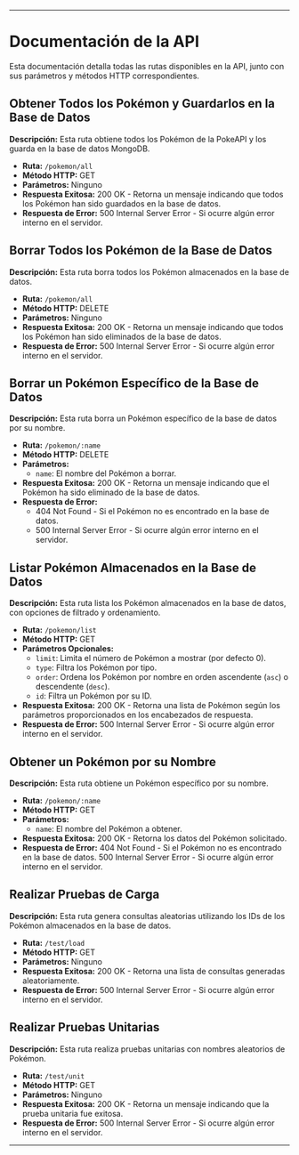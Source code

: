 
---

# Documentación de la API

Esta documentación detalla todas las rutas disponibles en la API, junto con sus parámetros y métodos HTTP correspondientes.

## Obtener Todos los Pokémon y Guardarlos en la Base de Datos

**Descripción:** Esta ruta obtiene todos los Pokémon de la PokeAPI y los guarda en la base de datos MongoDB.

- **Ruta:** `/pokemon/all`
- **Método HTTP:** GET
- **Parámetros:** Ninguno
- **Respuesta Exitosa:** 200 OK - Retorna un mensaje indicando que todos los Pokémon han sido guardados en la base de datos.
- **Respuesta de Error:** 500 Internal Server Error - Si ocurre algún error interno en el servidor.

## Borrar Todos los Pokémon de la Base de Datos

**Descripción:** Esta ruta borra todos los Pokémon almacenados en la base de datos.

- **Ruta:** `/pokemon/all`
- **Método HTTP:** DELETE
- **Parámetros:** Ninguno
- **Respuesta Exitosa:** 200 OK - Retorna un mensaje indicando que todos los Pokémon han sido eliminados de la base de datos.
- **Respuesta de Error:** 500 Internal Server Error - Si ocurre algún error interno en el servidor.

## Borrar un Pokémon Específico de la Base de Datos

**Descripción:** Esta ruta borra un Pokémon específico de la base de datos por su nombre.

- **Ruta:** `/pokemon/:name`
- **Método HTTP:** DELETE
- **Parámetros:** 
  - `name`: El nombre del Pokémon a borrar.
- **Respuesta Exitosa:** 200 OK - Retorna un mensaje indicando que el Pokémon ha sido eliminado de la base de datos.
- **Respuesta de Error:** 
  - 404 Not Found - Si el Pokémon no es encontrado en la base de datos.
  - 500 Internal Server Error - Si ocurre algún error interno en el servidor.

## Listar Pokémon Almacenados en la Base de Datos

**Descripción:** Esta ruta lista los Pokémon almacenados en la base de datos, con opciones de filtrado y ordenamiento.

- **Ruta:** `/pokemon/list`
- **Método HTTP:** GET
- **Parámetros Opcionales:**
  - `limit`: Limita el número de Pokémon a mostrar (por defecto 0).
  - `type`: Filtra los Pokémon por tipo.
  - `order`: Ordena los Pokémon por nombre en orden ascendente (`asc`) o descendente (`desc`).
  - `id`: Filtra un Pokémon por su ID.
- **Respuesta Exitosa:** 200 OK - Retorna una lista de Pokémon según los parámetros proporcionados en los encabezados de respuesta.
- **Respuesta de Error:** 500 Internal Server Error - Si ocurre algún error interno en el servidor.

## Obtener un Pokémon por su Nombre

**Descripción:** Esta ruta obtiene un Pokémon específico por su nombre.

- **Ruta:** `/pokemon/:name`
- **Método HTTP:** GET
- **Parámetros:**
  - `name`: El nombre del Pokémon a obtener.
- **Respuesta Exitosa:** 200 OK - Retorna los datos del Pokémon solicitado.
- **Respuesta de Error:** 404 Not Found - Si el Pokémon no es encontrado en la base de datos. 500 Internal Server Error - Si ocurre algún error interno en el servidor.

## Realizar Pruebas de Carga

**Descripción:** Esta ruta genera consultas aleatorias utilizando los IDs de los Pokémon almacenados en la base de datos.

- **Ruta:** `/test/load`
- **Método HTTP:** GET
- **Parámetros:** Ninguno
- **Respuesta Exitosa:** 200 OK - Retorna una lista de consultas generadas aleatoriamente.
- **Respuesta de Error:** 500 Internal Server Error - Si ocurre algún error interno en el servidor.

## Realizar Pruebas Unitarias

**Descripción:** Esta ruta realiza pruebas unitarias con nombres aleatorios de Pokémon.

- **Ruta:** `/test/unit`
- **Método HTTP:** GET
- **Parámetros:** Ninguno
- **Respuesta Exitosa:** 200 OK - Retorna un mensaje indicando que la prueba unitaria fue exitosa.
- **Respuesta de Error:** 500 Internal Server Error - Si ocurre algún error interno en el servidor.

---
